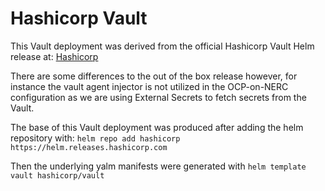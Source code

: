 # Hashicorp Vault
This Vault deployment was derived from the official Hashicorp Vault Helm release at: [Hashicorp](https://github.com/hashicorp/vault-helm)

There are some differences to the out of the box release however, for instance the vault agent injector is not utilized in the OCP-on-NERC configuration as we are using External Secrets to fetch secrets from the Vault.

The base of this Vault deployment was produced after adding the helm repository with: `helm repo add hashicorp https://helm.releases.hashicorp.com`

Then the underlying yalm manifests were generated with `helm template vault hashicorp/vault`
